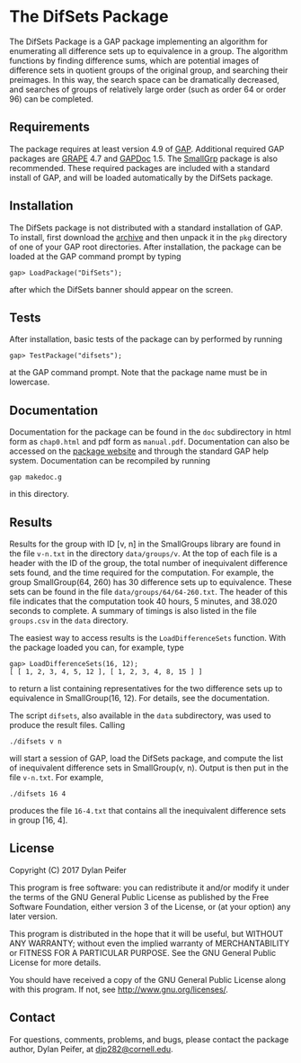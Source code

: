 # The DifSets Package

The DifSets Package is a GAP package implementing an algorithm for enumerating
all difference sets up to equivalence in a group. The algorithm functions by
finding difference sums, which are potential images of difference sets in
quotient groups of the original group, and searching their preimages. In this
way, the search space can be dramatically decreased, and searches of groups of
relatively large order (such as order 64 or order 96) can be completed.

## Requirements

The package requires at least version 4.9 of [GAP][1]. Additional required GAP
packages are [GRAPE][2] 4.7 and [GAPDoc][3] 1.5. The [SmallGrp][4] package is
also recommended. These required packages are included with a standard install
of GAP, and will be loaded automatically by the DifSets package.

## Installation

The DifSets package is not distributed with a standard installation of GAP. To
install, first download the [archive][5] and then unpack it in the `pkg`
directory of one of your GAP root directories. After installation, the package
can be loaded at the GAP command prompt by typing

    gap> LoadPackage("DifSets");

after which the DifSets banner should appear on the screen.

## Tests

After installation, basic tests of the package can by performed by running

    gap> TestPackage("difsets");

at the GAP command prompt. Note that the package name must be in lowercase.

## Documentation

Documentation for the package can be found in the `doc` subdirectory in html
form as `chap0.html` and pdf form as `manual.pdf`. Documentation can also be
accessed on the [package website][6] and through the standard GAP help system.
Documentation can be recompiled by running

    gap makedoc.g

in this directory.

## Results

Results for the group with ID [v, n] in the SmallGroups library are found in
the file `v-n.txt` in the directory `data/groups/v`. At the top of each file is
a header with the ID of the group, the total number of inequivalent difference
sets found, and the time required for the computation. For example, the group
SmallGroup(64, 260) has 30 difference sets up to equivalence. These sets can be
found in the file `data/groups/64/64-260.txt`. The header of this file
indicates that the computation took 40 hours, 5 minutes, and 38.020 seconds to
complete. A summary of timings is also listed in the file `groups.csv` in the
`data` directory.

The easiest way to access results is the `LoadDifferenceSets` function. With
the package loaded you can, for example, type

    gap> LoadDifferenceSets(16, 12);
    [ [ 1, 2, 3, 4, 5, 12 ], [ 1, 2, 3, 4, 8, 15 ] ]

to return a list containing representatives for the two difference sets up to
equivalence in SmallGroup(16, 12). For details, see the documentation.

The script `difsets`, also available in the `data` subdirectory, was used to
produce the result files. Calling

    ./difsets v n

will start a session of GAP, load the DifSets package, and compute the list of
inequivalent difference sets in SmallGroup(v, n). Output is then put in the
file `v-n.txt`. For example,

    ./difsets 16 4

produces the file `16-4.txt` that contains all the inequivalent difference sets
in group [16, 4].

## License

Copyright (C) 2017 Dylan Peifer

This program is free software: you can redistribute it and/or modify
it under the terms of the GNU General Public License as published by
the Free Software Foundation, either version 3 of the License, or
(at your option) any later version.

This program is distributed in the hope that it will be useful,
but WITHOUT ANY WARRANTY; without even the implied warranty of
MERCHANTABILITY or FITNESS FOR A PARTICULAR PURPOSE.  See the
GNU General Public License for more details.

You should have received a copy of the GNU General Public License
along with this program.  If not, see <http://www.gnu.org/licenses/>.

## Contact

For questions, comments, problems, and bugs, please contact the package author,
Dylan Peifer, at djp282@cornell.edu.

[1]: https://www.gap-system.org/
[2]: http://www.maths.qmul.ac.uk/~lsoicher/grape/
[3]: http://www.math.rwth-aachen.de/~Frank.Luebeck/GAPDoc/index.html
[4]: https://gap-packages.github.io/smallgrp/
[5]: https://github.com/dylanpeifer/difsets/archive/v2.1.0.tar.gz
[6]: https://dylanpeifer.github.io/difsets/
